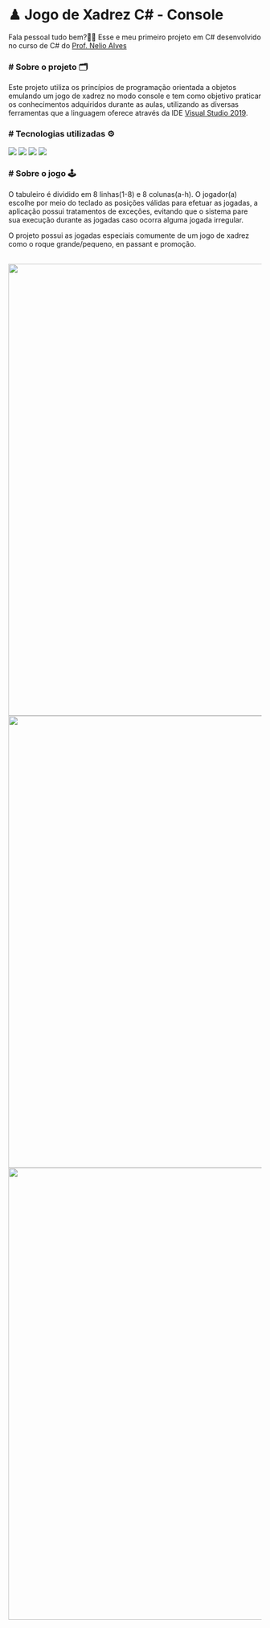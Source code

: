 # ♟ Jogo de Xadrez C# - Console
Fala pessoal tudo bem?🖖🏽 Esse e meu primeiro projeto em C# desenvolvido no curso de C# do <a href="https://www.linkedin.com/in/nelio-alves/?originalSubdomain=br">Prof. Nelio Alves</a>

<h3># Sobre o projeto 🗂</h3>
<p> Este projeto utiliza os princípios de programação orientada a objetos emulando um jogo de xadrez no modo console e 
tem como objetivo praticar os conhecimentos adquiridos durante as aulas, utilizando as diversas ferramentas que a linguagem oferece
através da IDE <a href="https://visualstudio.microsoft.com/pt-br/vs/community/">Visual Studio 2019</a>.</p>
<h3># Tecnologias utilizadas ⚙</h3>
<div>
<img src="https://img.shields.io/badge/C%23-239120?style=for-the-badge&logo=c-sharp&logoColor=white" />
<img src="https://img.shields.io/badge/.NET-5C2D91?style=for-the-badge&logo=.net&logoColor=white" />
<img src="https://img.shields.io/badge/Git-E34F26?style=for-the-badge&logo=git&logoColor=white" />
<img src="https://img.shields.io/badge/Windows-017AD7?style=for-the-badge&logo=windows&logoColor=white" />
</div>
<h3># Sobre o jogo 🕹</h3>
<p>O tabuleiro é dividido em 8 linhas(1-8) e 8 colunas(a-h). O jogador(a) escolhe por meio do teclado as posições válidas para efetuar as jogadas, a aplicação possui tratamentos de exceções, evitando que o sistema pare sua execução durante as jogadas caso ocorra alguma jogada irregular.</p>
<p>O projeto possui as jogadas especiais comumente de um jogo de xadrez como o roque grande/pequeno, en passant e promoção.</p><br>
<div align="center">
  <img src="https://github.com/RodrigoooSC/Jogo_Xadrez_Console/blob/3f35ddd6df17f8abe2a1141f983180c1d9c74de3/img/Tela_Inicio.png" width="900px" /> 
  <img src="https://github.com/RodrigoooSC/Jogo_Xadrez_Console/blob/3f35ddd6df17f8abe2a1141f983180c1d9c74de3/img/Tela_Jogador_1.png" width="900px" />
  <img src="https://github.com/RodrigoooSC/Jogo_Xadrez_Console/blob/3f35ddd6df17f8abe2a1141f983180c1d9c74de3/img/Tela_Jogador_2.png" width="900px" />
</div>



